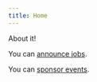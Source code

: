 ```yaml
---
title: Home
---
```


About it!

You can [announce jobs](jobs.html).

You can [sponsor events](sponsorship.html).
